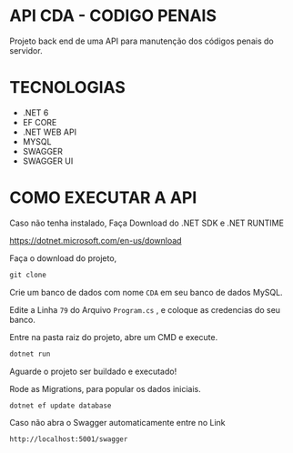 # API CDA - CODIGO PENAIS
Projeto back end de uma API para manutenção dos códigos penais do servidor.

# TECNOLOGIAS

- .NET 6
- EF CORE
- .NET WEB API
- MYSQL
- SWAGGER
- SWAGGER UI


# COMO EXECUTAR A API

Caso não tenha instalado, Faça Download do .NET SDK e .NET RUNTIME

https://dotnet.microsoft.com/en-us/download


Faça o download do projeto,

```cmd
git clone 
```

Crie um banco de dados com nome `CDA` em seu banco de dados MySQL.

Edite a Linha `79` do Arquivo `Program.cs` , e coloque as credencias do seu banco.


Entre na pasta raiz do projeto, abre um CMD e execute.

```cmd
dotnet run
```
Aguarde o projeto ser buildado e executado!

Rode as Migrations, para popular os dados iniciais.

```
dotnet ef update database
```

Caso não abra o Swagger automaticamente entre no Link

```
http://localhost:5001/swagger
```